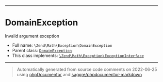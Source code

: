***

# DomainException

Invalid argument exception



* Full name: `\Zend\Math\Exception\DomainException`
* Parent class: [`DomainException`](../../../DomainException.md)
* This class implements:
[`\Zend\Math\Exception\ExceptionInterface`](./ExceptionInterface.md)






***
> Automatically generated from source code comments on 2022-06-25 using [phpDocumentor](http://www.phpdoc.org/) and [saggre/phpdocumentor-markdown](https://github.com/Saggre/phpDocumentor-markdown)
